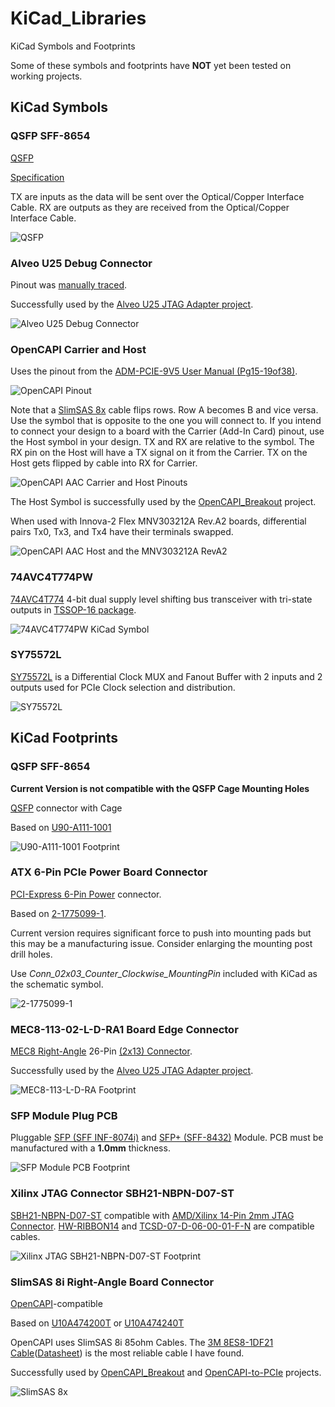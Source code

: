 # KiCad_Libraries

KiCad Symbols and Footprints

Some of these symbols and footprints have **NOT** yet been tested on working projects.


## KiCad Symbols


### QSFP SFF-8654

[QSFP](https://en.wikipedia.org/wiki/Small_Form-factor_Pluggable#QSFP)

[Specification](https://members.snia.org/document/dl/25896)

TX are inputs as the data will be sent over the Optical/Copper Interface Cable. RX are outputs as they are received from the Optical/Copper Interface Cable.

![QSFP](img/QSFP_SFF-8654_Symbol.png)




### Alveo U25 Debug Connector

Pinout was [manually traced](https://github.com/mwrnd/alveo_u25_notes/blob/main/debug_log.md#figuring-out-the-jtag-debug-connector).

Successfully used by the [Alveo U25 JTAG Adapter project](https://github.com/mwrnd/AlveoU25_JTAG_Adapter).

![Alveo U25 Debug Connector](img/Alveo_U25_Debug_Connector_MEC8-113-L-D.png)




### OpenCAPI Carrier and Host

Uses the pinout from the [ADM-PCIE-9V5 User Manual (Pg15-19of38)](https://www.alpha-data.com/xml/user_manuals/adm-pcie-9v5%20user%20manual_v1_4.pdf).

![OpenCAPI Pinout](img/OpenCAPI_Pinout.jpg)

Note that a [SlimSAS 8x](https://multimedia.3m.com/mws/media/1398233O/3m-slimline-twin-ax-assembly-sff-8654-x8-30awg-78-5100-2665-8.pdf) cable flips rows. Row A becomes B and vice versa. Use the symbol that is opposite to the one you will connect to. If you intend to connect your design to a board with the Carrier (Add-In Card) pinout, use the Host symbol in your design. TX and RX are relative to the symbol. The RX pin on the Host will have a TX signal on it from the Carrier. TX on the Host gets flipped by cable into RX for Carrier.

![OpenCAPI AAC Carrier and Host Pinouts](img/OpenCAPI_Pinout_Carrier_AAC_and_Host.png)

The Host Symbol is successfully used by the [OpenCAPI_Breakout](https://github.com/mwrnd/OpenCAPI_Breakout) project.

When used with Innova-2 Flex MNV303212A Rev.A2 boards, differential pairs Tx0, Tx3, and Tx4 have their terminals swapped.

![OpenCAPI AAC Host and the MNV303212A RevA2](img/OpenCAPI_AAC_Host_and_MNV303212A_RevA2.png)




### 74AVC4T774PW

[74AVC4T774](https://www.nexperia.com/products/analog-logic-ics/voltage-translators-level-shifters/74AVC4T774PW.html) 4-bit dual supply level shifting bus transceiver with tri-state outputs in [TSSOP-16 package](https://www.ti.com/lit/pdf/mpds361a).

![74AVC4T774PW KiCad Symbol](img/74AVC4T774PW_Symbol.png)




### SY75572L

[SY75572L](https://www.microchip.com/en-us/product/sy75572l) is a Differential Clock MUX and Fanout Buffer with 2 inputs and 2 outputs used for PCIe Clock selection and distribution.

![SY75572L](img/SY75572L_Symbol.png)




## KiCad Footprints


### QSFP SFF-8654

**Current Version is not compatible with the QSFP Cage Mounting Holes**

[QSFP](https://en.wikipedia.org/wiki/Small_Form-factor_Pluggable#QSFP) connector with Cage

Based on [U90-A111-1001](https://www.digikey.com/en/products/detail/amphenol-cs-commercial-products/U90-A111-1001/3464977)

![U90-A111-1001 Footprint](img/QSFP_Connector_with_Cage_U90-A111-1001_Footprint.png)




### ATX 6-Pin PCIe Power Board Connector

[PCI-Express 6-Pin Power](https://en.wikipedia.org/wiki/PCI_Express#Power) connector.

Based on [2-1775099-1](https://www.digikey.com/en/products/detail/te-connectivity-amp-connectors/2-1775099-1/5272791).

Current version requires significant force to push into mounting pads but this may be a manufacturing issue. Consider enlarging the mounting post drill holes.

Use *Conn_02x03_Counter_Clockwise_MountingPin* included with KiCad as the schematic symbol.

![2-1775099-1](img/ATX_Power_PCIe_6-Pin_Connector_1775099.png)




### MEC8-113-02-L-D-RA1 Board Edge Connector

[MEC8 Right-Angle](https://www.samtec.com/products/mec8-ra) 26-Pin [(2x13) Connector](http://suddendocs.samtec.com/prints/mec8-1xx-d-ra-mkt.pdf).

Successfully used by the [Alveo U25 JTAG Adapter project](https://github.com/mwrnd/AlveoU25_JTAG_Adapter).

![MEC8-113-L-D-RA Footprint](img/MEC8-113-L-D-RA_Footprint.png)




### SFP Module Plug PCB

Pluggable [SFP (SFF INF-8074i)](https://members.snia.org/document/dl/26184) and [SFP+ (SFF-8432)](https://members.snia.org/document/dl/25892) Module. PCB must be manufactured with a **1.0mm** thickness.

![SFP Module PCB Footprint](img/SFP_Module_PCB_Footprint.png)




### Xilinx JTAG Connector SBH21-NBPN-D07-ST

[SBH21-NBPN-D07-ST](https://sullinscorp.com/catalogs/145_PAGE118_.100_SBH11_SERIES_MALE_BOX_HDR_ST_RA_SMT.pdf) compatible with [AMD/Xilinx 14-Pin 2mm JTAG Connector](https://docs.xilinx.com/v/u/en-US/ds593). [HW-RIBBON14](https://www.digikey.com/en/products/detail/amd/HW-RIBBON14/1068987) and [TCSD-07-D-06-00-01-F-N](https://www.trustedparts.com/en/search/TCSD-07-D-06-00-01-F-N) are compatible cables.

![Xilinx JTAG SBH21-NBPN-D07-ST Footprint](img/Xilinx_JTAG_Connector_SBH21-NBPN-D07-ST_Footprint.png)




### SlimSAS 8i Right-Angle Board Connector

[OpenCAPI](https://files.openpower.foundation/s/xSQPe6ypoakKQdq/download/25Gbps-spec-20171108.pdf)-compatible

Based on [U10A474200T](https://www.digikey.com/en/products/detail/amphenol-cs-commercial-products/U10A474200T/14632855) or [U10A474240T](https://www.digikey.com/en/products/detail/amphenol-cs-commercial-products/U10A474240T/17066204)

OpenCAPI uses SlimSAS 8i 85ohm Cables. The [3M 8ES8-1DF21 Cable](https://www.trustedparts.com/en/search/8ES8-1DF21)([Datasheet](https://multimedia.3m.com/mws/media/1398233O/3m-slimline-twin-ax-assembly-sff-8654-x8-30awg-78-5100-2665-8.pdf)) is the most reliable cable I have found.

Successfully used by [OpenCAPI_Breakout](https://github.com/mwrnd/OpenCAPI_Breakout) and [OpenCAPI-to-PCIe](https://github.com/mwrnd/OpenCAPI-to-PCIe) projects.

![SlimSAS 8x](img/SlimSAS_8x_Footprint.png)




